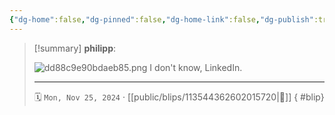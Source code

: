 ```yaml
---
{"dg-home":false,"dg-pinned":false,"dg-home-link":false,"dg-publish":true,"type":"blip","disabled rules":["yaml-title","yaml-title-alias","file-name-heading"],"title":"philipp on mastodon @ 2024-11-25","created-date":"2024-11-25T15:44:38","id":113544362602015710,"updated-date":"2025-05-02T08:50:44","dg-path":"blips/113544362602015720.md","permalink":"/blips/113544362602015720/","dgPassFrontmatter":true}
---
```


> [!summary] **philipp**:
>
> ![dd88c9e90bdaeb85.png](/img/user/attachments/dd88c9e90bdaeb85.png)
> I don't know, LinkedIn.
> - - -
>
> 🗓️ `Mon, Nov 25, 2024` · [[public/blips/113544362602015720\|🔗]]
{ #blip}

